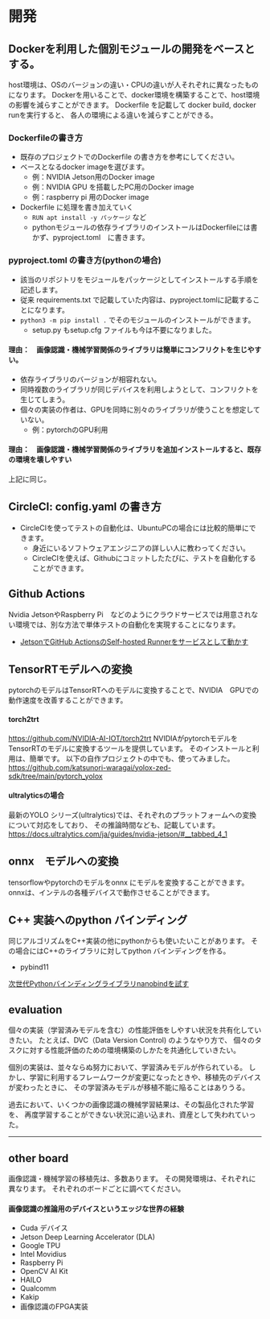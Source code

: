 # 開発

## Dockerを利用した個別モジュールの開発をベースとする。
host環境は、OSのバージョンの違い・CPUの違いが人それぞれに異なったものになります。
Dockerを用いることで、docker環境を構築することで、host環境の影響を減らすことができます。
Dockerfile を記載して docker build, docker runを実行すると、
各人の環境による違いを減らすことができる。

### Dockerfileの書き方
- 既存のプロジェクトでのDockerfile の書き方を参考にしてください。
- ベースとなるdocker imageを選びます。
  - 例：NVIDIA Jetson用のDocker image
  - 例：NVIDIA GPU を搭載したPC用のDocker image
  - 例：raspberry pi 用のDocker image
- Dockerfile に処理を書き加えていく
  - `RUN apt install -y パッケージ` など
  - pythonモジュールの依存ライブラリのインストールはDockerfileには書かず、pyproject.toml　に書きます。

### pyproject.toml の書き方(pythonの場合)
- 該当のリポジトリをモジュールをパッケージとしてインストールする手順を記述します。
- 従来 requirements.txt で記載していた内容は、pyproject.tomlに記載することになります。
- `python3 -m pip install .` でそのモジュールのインストールができます。
  - setup.py もsetup.cfg ファイルも今は不要になりました。


#### 理由：　画像認識・機械学習関係のライブラリは簡単にコンフリクトを生じやすい。
- 依存ライブラリのバージョンが相容れない。
- 同時複数のライブラリが同じデバイスを利用しようとして、コンフリクトを生じてしまう。
- 個々の実装の作者は、GPUを同時に別々のライブラリが使うことを想定していない。
  - 例：pytorchのGPU利用

#### 理由：　画像認識・機械学習関係のライブラリを追加インストールすると、既存の環境を壊しやすい
上記に同じ。


## CircleCI: config.yaml の書き方
- CircleCIを使ってテストの自動化は、UbuntuPCの場合には比較的簡単にできます。
  - 身近にいるソフトウェアエンジニアの詳しい人に教わってください。
  - CircleCIを使えば、Githubにコミットしたたびに、テストを自動化することができます。
## Github Actions
Nvidia JetsonやRaspberry Pi　などのようにクラウドサービスでは用意されない環境では、別な方法で単体テストの自動化を実現することになります。
- [JetsonでGitHub ActionsのSelf-hosted Runnerをサービスとして動かす](https://qiita.com/ynott/items/8ec1dbfe14f3225bbe70)


## TensorRTモデルへの変換
pytorchのモデルはTensorRTへのモデルに変換することで、NVIDIA　GPUでの動作速度を改善することができます。
#### torch2trt
https://github.com/NVIDIA-AI-IOT/torch2trt
NVIDIAがpytorchモデルをTensorRTのモデルに変換するツールを提供しています。
そのインストールと利用は、簡単です。
以下の自作プロジェクトの中でも、使ってみました。
https://github.com/katsunori-waragai/yolox-zed-sdk/tree/main/pytorch_yolox

#### ultralyticsの場合
最新のYOLO シリーズ(ultralytics)では、それぞれのプラットフォームへの変換について対応をしており、
その推論時間なども、記載しています。
https://docs.ultralytics.com/ja/guides/nvidia-jetson/#__tabbed_4_1

## onnx　モデルへの変換
tensorflowやpytorchのモデルをonnx にモデルを変換することができます。
onnxは、インテルの各種デバイスで動作させることができます。

## C++ 実装へのpython バインディング
同じアルゴリズムをC++実装の他にpythonからも使いたいことがあります。
その場合にはC++のライブラリに対してpython バインディングを作る。
- pybind11

[次世代Pythonバインディングライブラリnanobindを試す](https://zenn.dev/neka_nat/articles/c01449087a7ff6)


## evaluation
個々の実装（学習済みモデルを含む）の性能評価をしやすい状況を共有化していきたい。
たとえば、DVC（Data Version Control) のようなやり方で、
個々のタスクに対する性能評価のための環境構築のしかたを共通化していきたい。


個別の実装は、並々ならぬ努力において、学習済みモデルが作られている。
しかし、学習に利用するフレームワークが変更になったときや、移植先のデバイスが変わったときに、
その学習済みモデルが移植不能に陥ることはありうる。

過去において、いくつかの画像認識の機械学習結果は、その製品化された学習を、
再度学習することができない状況に追い込まれ、資産として失われていった。



----
## other board
画像認識・機械学習の移植先は、多数あります。
その開発環境は、それぞれに異なります。
それぞれのボードごとに調べてください。

#### 画像認識の推論用のデバイスというエッジな世界の経験
- Cuda デバイス
- Jetson Deep Learning Accelerator (DLA)
- Google TPU
- Intel Movidius
- Raspberry Pi
- OpenCV AI Kit
- HAILO
- Qualcomm
- Kakip
- 画像認識のFPGA実装

